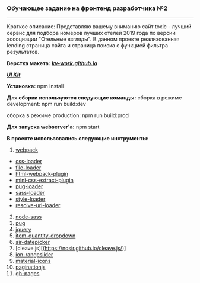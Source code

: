 ### Обучающее задание на фронтенд разработчика №2
***

Краткое описание:
Представляю вашему вниманию сайт toxic - лучший сервис для подбора номеров лучших отелей 2019 года по версии ассоциации "Отельные взгляды".
В данном проекте реализованная lending страница сайта и страница поиска с функцией фильтра результатов.

**Верстка макета:**
***[kv-work.github.io](http://kv-work.github.io/the_2nd_task/)***

***[UI Kit](http://kv-work.github.io/the_2nd_task/ui-kit-nav.html)***

**Установка:**
npm install

**Для сборки используются следующие команды:**
сборка в режиме development:
npm run build:dev

сборка в режиме production:
npm run build:prod

**Для запуска webserver'а:**
npm start


**В проекте использовались следующие инструменты:**
1.  [webpack](https://webpack.js.org/)
  *  [css-loader](https://webpack.js.org/loaders/css-loader/)
  *  [file-loader](https://webpack.js.org/loaders/file-loader/)
  *  [html-webpack-plugin](https://webpack.js.org/plugins/html-webpack-plugin/)
  *  [mini-css-extract-plugin](https://webpack.js.org/plugins/mini-css-extract-plugin/)
  *  [pug-loader](https://github.com/pugjs/pug-loader)
  *  [sass-loader](https://webpack.js.org/loaders/sass-loader/)
  *  [style-loader](https://webpack.js.org/loaders/style-loader/)
  *  [resolve-url-loader](https://github.com/bholloway/resolve-url-loader)

2.  [node-sass](https://github.com/sass/node-sass)
3.  [pug](https://pugjs.org/api/getting-started.html)
4.  [jquery](https://jquery.com/)
5.  [item-quantity-dropdown](https://github.com/kv-work/item-quantity-dropdown.git#custom-dropdown)
6.  [air-datepicker](http://t1m0n.name/air-datepicker/docs/index-ru.html)
7.  [cleave.js][(https://nosir.github.io/cleave.js/)]
8.  [ion-rangeslider](http://ionden.com/a/plugins/ion.rangeSlider/)
9.  [material-icons](https://google.github.io/material-design-icons/)
10. [paginationjs](https://pagination.js.org/)
11. [gh-pages](https://github.com/tschaub/gh-pages)
